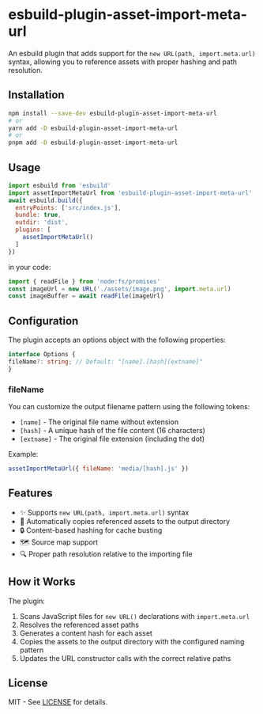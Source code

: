 # esbuild-plugin-asset-import-meta-url

An esbuild plugin that adds support for the `new URL(path, import.meta.url)` syntax, allowing you to reference assets with proper hashing and path resolution.

## Installation

```bash
npm install --save-dev esbuild-plugin-asset-import-meta-url
# or
yarn add -D esbuild-plugin-asset-import-meta-url
# or
pnpm add -D esbuild-plugin-asset-import-meta-url
```

## Usage

```js
import esbuild from 'esbuild'
import assetImportMetaUrl from 'esbuild-plugin-asset-import-meta-url'
await esbuild.build({
  entryPoints: ['src/index.js'],
  bundle: true,
  outdir: 'dist',
  plugins: [
    assetImportMetaUrl()
  ]
})
```
in your code:

```js
import { readFile } from 'node:fs/promises'
const imageUrl = new URL('./assets/image.png', import.meta.url)
const imageBuffer = await readFile(imageUrl)
```


## Configuration

The plugin accepts an options object with the following properties:

```ts
interface Options {
fileName?: string; // Default: "[name].[hash][extname]"
}
```

### fileName

You can customize the output filename pattern using the following tokens:

- `[name]` - The original file name without extension
- `[hash]` - A unique hash of the file content (16 characters)
- `[extname]` - The original file extension (including the dot)

Example:

```js
assetImportMetaUrl({ fileName: 'media/[hash].js' })
```


## Features

- ✨ Supports `new URL(path, import.meta.url)` syntax
- 🔄 Automatically copies referenced assets to the output directory
- 🔒 Content-based hashing for cache busting
- 🗺 Source map support
- 🔍 Proper path resolution relative to the importing file

## How it Works

The plugin:

1. Scans JavaScript files for `new URL()` declarations with `import.meta.url`
2. Resolves the referenced asset paths
3. Generates a content hash for each asset
4. Copies the assets to the output directory with the configured naming pattern
5. Updates the URL constructor calls with the correct relative paths

## License

MIT - See [LICENSE](LICENSE) for details.
